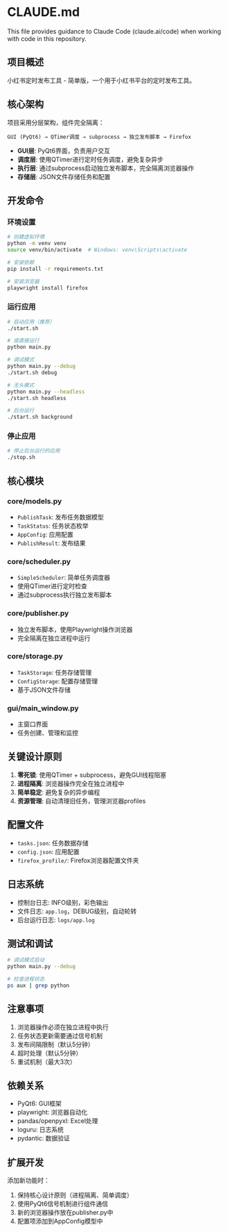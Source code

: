 # CLAUDE.md

This file provides guidance to Claude Code (claude.ai/code) when working with code in this repository.

## 项目概述

小红书定时发布工具 - 简单版，一个用于小红书平台的定时发布工具。

## 核心架构

项目采用分层架构，组件完全隔离：

```
GUI (PyQt6) → QTimer调度 → subprocess → 独立发布脚本 → Firefox
```

- **GUI层**: PyQt6界面，负责用户交互
- **调度层**: 使用QTimer进行定时任务调度，避免复杂异步
- **执行层**: 通过subprocess启动独立发布脚本，完全隔离浏览器操作
- **存储层**: JSON文件存储任务和配置

## 开发命令

### 环境设置
```bash
# 创建虚拟环境
python -m venv venv
source venv/bin/activate  # Windows: venv\Scripts\activate

# 安装依赖
pip install -r requirements.txt

# 安装浏览器
playwright install firefox
```

### 运行应用
```bash
# 启动应用（推荐）
./start.sh

# 或直接运行
python main.py

# 调试模式
python main.py --debug
./start.sh debug

# 无头模式
python main.py --headless
./start.sh headless

# 后台运行
./start.sh background
```

### 停止应用
```bash
# 停止后台运行的应用
./stop.sh
```

## 核心模块

### core/models.py
- `PublishTask`: 发布任务数据模型
- `TaskStatus`: 任务状态枚举
- `AppConfig`: 应用配置
- `PublishResult`: 发布结果

### core/scheduler.py
- `SimpleScheduler`: 简单任务调度器
- 使用QTimer进行定时检查
- 通过subprocess执行独立发布脚本

### core/publisher.py
- 独立发布脚本，使用Playwright操作浏览器
- 完全隔离在独立进程中运行

### core/storage.py
- `TaskStorage`: 任务存储管理
- `ConfigStorage`: 配置存储管理
- 基于JSON文件存储

### gui/main_window.py
- 主窗口界面
- 任务创建、管理和监控

## 关键设计原则

1. **零死锁**: 使用QTimer + subprocess，避免GUI线程阻塞
2. **进程隔离**: 浏览器操作完全在独立进程中
3. **简单稳定**: 避免复杂的异步编程
4. **资源管理**: 自动清理旧任务，管理浏览器profiles

## 配置文件

- `tasks.json`: 任务数据存储
- `config.json`: 应用配置
- `firefox_profile/`: Firefox浏览器配置文件夹

## 日志系统

- 控制台日志: INFO级别，彩色输出
- 文件日志: `app.log`，DEBUG级别，自动轮转
- 后台运行日志: `logs/app.log`

## 测试和调试

```bash
# 调试模式启动
python main.py --debug

# 检查进程状态
ps aux | grep python
```

## 注意事项

1. 浏览器操作必须在独立进程中执行
2. 任务状态更新需要通过信号机制
3. 发布间隔限制（默认5分钟）
4. 超时处理（默认5分钟）
5. 重试机制（最大3次）

## 依赖关系

- PyQt6: GUI框架
- playwright: 浏览器自动化
- pandas/openpyxl: Excel处理
- loguru: 日志系统
- pydantic: 数据验证

## 扩展开发

添加新功能时：
1. 保持核心设计原则（进程隔离、简单调度）
2. 使用PyQt6信号机制进行组件通信
3. 新的浏览器操作放在publisher.py中
4. 配置项添加到AppConfig模型中